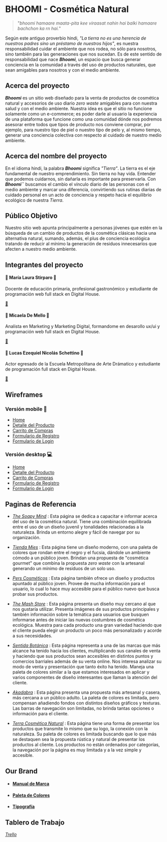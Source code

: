 # BHOOMI - Cosmética Natural

> "*bhoomi hamaare maata-pita kee viraasat nahin hai balki hamaare bachchon ka rn hai.*"

Según este antiguo proverbio hindi, *"La tierra no es una herencia de nuestros padres sino un préstamo de nuestros hijos"*, es nuestra responsabilidad cuidar el ambiente que nos rodea, no sólo para nosotros, sino también para las generaciones que nos sucedan. Es de este sentido de responsabilidad que nace ***Bhoomi***, un espacio que busca generar conciencia en la comunidad a través del uso de productos naturales, que sean amigables para nosotros y con el medio ambiente.

## Acerca del proyecto

***Bhoomi***  es un sitio web diseñado para la venta de productos de cosmética natural y accesorios de uso diario *zero waste* amigables para con nuestra salud y con el medio ambiente. Nuestra idea es que el sitio no funcione solamente como un e-commerce; es poder darle al usuario la experiencia de una plataforma que funcione como una comunidad dónde nos podremos asesorar entre todos que tipos de producto nos conviene comprar, por ejemplo, para nuestro tipo de piel o nuestro tipo de pelo y, al mismo tiempo, generar una conciencia colectiva con respecto al cuidado de nuestro medio ambiente.

## Acerca del nombre del proyecto

En el idioma hindi, la palabra ***Bhoomi*** significa *"Tierra"*. La tierra es el eje fundamental de nuestro emprendimiento. Sin tierra no hay vida. Entender que podemos cuidarnos, sin dañarla es importante para preservarla. Con ***Bhoomi¨*** buscamos el cambio el vínculo diario de las personas con el medio ambiente y marcar una diferencia, convirtiendo sus rutinas diarias de cuidado personal en un acto de conciencia y respeto hacia el equilibrio ecológico de nuestra *Tierra*.

## Público Objetivo

Nuestro sitio web apunta principalmente a personas jóvenes que estén en la búsqueda de un cambio de productos de la cosmética clásicas hacia una alternativa natural, sumando, además, el plus de conciencia ecológica tratando de reducir al mínimo la generación de residuos innecesarios que afecten a nuestro medio ambiente.

## Integrantes del proyecto

####  :woman: María Laura Stirparo :woman:
Docente de educación primaria, profesional gastronómico y estudiante de programación web full stack en Digital House.

[:e-mail:](laustirparo@hotmail.com "Email")

#### :woman: Micaela De Mello :woman:
Analista en Marketing y Marketing Digital, formandome en desarollo ux/ui y programación web full stack en Digital House.

[:e-mail:](demellomicaela@gmail.com "Email")

#### :man: Lucas Ezequiel Nicolás Schettino :man:
Actor egresado de la Escuela Metropolitana de Arte Drámatico y estudiante de programación full stack en Digital House.

[:e-mail:](l_e_nicolas@hotmail.com "Email")

## Wireframes

### Versión mobile :iphone:
- [Home](l_e_nicolas@hotmail.com "Home")
- [Detalle del Producto](l_e_nicolas@hotmail.com "Detalle del Producto")
- [Carrito de Compras](l_e_nicolas@hotmail.com "Carrito de Compras")
- [Formulario de Registro](l_e_nicolas@hotmail.com "Formulario de Registro")
- [Formulario de Login](l_e_nicolas@hotmail.com "Formulario de Login")
### Versión desktop :computer:
- [Home](l_e_nicolas@hotmail.com "Home")
- [Detalle del Producto](l_e_nicolas@hotmail.com "Detalle del Producto")
- [Carrito de Compras](l_e_nicolas@hotmail.com "Carrito de Compras")
- [Formulario de Registro](l_e_nicolas@hotmail.com "Formulario de Registro")
- [Formulario de Login](l_e_nicolas@hotmail.com "Formulario de Login")

## Paginas de Referencia

- [*The Soapy Mind*](https://www.thesoapymind.com "The Soapy Mind") : Esta página se dedica a capacitar e informar acerca del uso de la cosmética natural. Tiene una combinación equilibrada entre el uso de un diseño juvenil y tonalidades relacionadas a la naturaleza. Brinda un entorno alegre y fácil de navegar por su organización. 

- [*Tienda Mies*](https://www.tiendamies.com "Tienda Mies") : Esta página tiene un diseño moderno,  con una paleta de colores que rondan entre el negro y el fucsia, dándole un ambiente cómodo a un público joven. Brindan una propuesta de "cosmética gourmet" que combina la propuesta *zero waste* con la artesanal generando un mínimo de residuos de un solo uso.

- [*Pers Cosméticos*](https://www.perscosmeticos.com.ar "Pers Cosméticos") : Esta página también ofrece un diseño y productos apuntado al público joven. Provee de mucha información para el usuario, lo cual lo hace muy accesible para el público nuevo que busca probar sus productos.

- [*The Mash Store*](https://www.themashstore.com.ar "The Mash Store") : Esta página presenta un diseño muy cercano al que nos gustaría utilizar. Presenta imágenes de sus productos principales y también información sobre la temática para usuarios que busquen informarse antes de iniciar las nuevas costumbres de cosmética ecológica. Muestra para cada producto una gran variedad haciendo que el cliente pueda elegir un producto un poco más personalizado y acorde a sus necesidades.

- [*Sentida Botánica*](https://www.sentidabotanica.com "Sentida Botánica") : Esta página representa a una de las marcas que más alcance ha tenido hacia los clientes, multiplicando sus canales de venta y haciendo que sus productos sean accesibles en distintos puntos y comercios barriales además de su venta online. Nos interesa analizar su modo de venta y presentación que tanto éxito ha tenido. 
Maneja una paleta de colores similar a la que estamos interesados en aplicar y varios componentes de diseño interesantes que llaman la atención del cliente.

- [*Akadabra*](https://www.akadabra.com "Akadabra") : Esta página presenta una propuesta más artesanal y casera, más cercana a un público  adulto. La paleta de colores es limitada, pero compensan añadiendo fondos con distintos diseños gráficos y texturas. Las barras de navegación son limitadas, no brinda tantas opciones o información para el cliente.

- [*Terra Cosmética Natural*](https://www.terracosmeticanatural.com "Terra Cosmética Natural") : Esta página tiene una forma de presentar los productos que transmite lo mismo que su logo, la conexión con la naturaleza. Su paleta de colores es limitada buscando que lo que más se destaquen sea la propuesta rústica y natural de presentar los productos al cliente. Los productos no están ordenados por categorías, la navegación por la página es muy limitada y a la vez simple y accesible.

## Our Brand

- #### [Manual de Marca](https://drive.google.com/file/d/1ldp75Heem_z84a4fmYNkjh0XWbzzH1kx/view?usp=sharing "Manual de Marca")
- #### [Paleta de Colores](https://coolors.co/f5e7d9-66a535-dddd77-35120b-7b7b7b "Paleta de Colores")
- #### [Tipografía](https://fonts.google.com/specimen/Poppins?query=pop "Fuente Poppins")

## Tablero de Trabajo

[*Trello*](https://trello.com/b/Z1dGZLn9/proyecto-equipo-3 "Tablero de Trabajo - Equipo 3")

